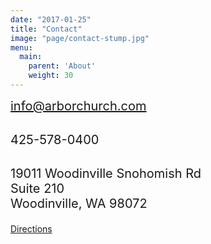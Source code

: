 ```yaml
---
date: "2017-01-25"
title: "Contact"
image: "page/contact-stump.jpg"
menu:
  main:
    parent: 'About'
    weight: 30
---
```


<div class="text-center">

<div style="font-size: 20px;">
<div class="text-center" style="margin-bottom: 30px;">
<a href="mailto:info@arborchurch.com">info@arborchurch.com</a>
</div>

<div class="text-center" style="margin-bottom: 30px;">
425-578-0400
</div>

<p>19011 Woodinville Snohomish Rd<br />
Suite 210<br />
Woodinville, WA 98072</p>
</div>

<a class="page-button" href="https://www.google.com/maps/place/19011+Woodinville+Snohomish+Rd,+Woodinville,+WA+98072/@47.7657651,-122.1576943,17z/data=!3m1!4b1!4m5!3m4!1s0x54900e9a33e7f0d3:0x2d8ffaf8fde7a709!8m2!3d47.7657651!4d-122.1555003" style="margin-bottom: 50px;">Directions</a>
</div>


